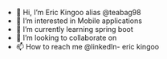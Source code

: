 - 👋 Hi, I’m Eric Kingoo alias @teabag98
- 👀 I’m interested in Mobile applications
- 🌱 I’m currently learning  spring boot
- 💞️ I’m looking to collaborate on 
- 📫 How to reach me @linkedIn- eric kingoo

<!---
teabag98/teabag98 is a ✨ special ✨ repository because its `README.md` (this file) appears on your GitHub profile.
You can click the Preview link to take a look at your changes.
--->
